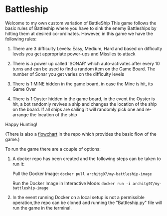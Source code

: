 # Battleship
Welcome to my own custom variation of BattleShip
This game follows the basic rules of Battleship where you have to sink the enemy Battleships by hitting them at desired co-ordinates. However, in this game we have the following rules:

1. There are 3 difficulty Levels: Easy, Medium, Hard and based on difficulty levels you get appropriate power-ups and Missiles to attack

2. There is a power up called 'SONAR' which auto-activates after every 10 turns and can be used to find a random item on the Game Board. The number of Sonar you get varies on the difficulty levels

3. There is 1 MINE hidden in the game board, in case the Mine is hit, its Game Over

4. There is 1 Oyster hidden in the game board, in the event the Oyster is hit, a bot randomly revives a ship and changes the location of the ship on the board. If all ships are sailing it will randomly pick one and re-arrange the location of the ship

Happy Hunting!

(There is also a [flowchart](https://github.com/architg07/Battleship/blob/main/Battleship%20Flowchart.png) in the repo which provides the basic flow of the game.)

To run the game there are a couple of options:

1. A docker repo has been created and the following steps can be taken to run it:

    Pull the Docker Image:
   ```docker pull architg07/my-battleship-image```

    Run the Docker Image in Interactive Mode:
   ```docker run -i architg07/my-battleship-image```

2. In the event running Docker on a local setup is not a permissible operation,the repo can be cloned and running the "Battleship.py" file will run the game in the terminal. 
